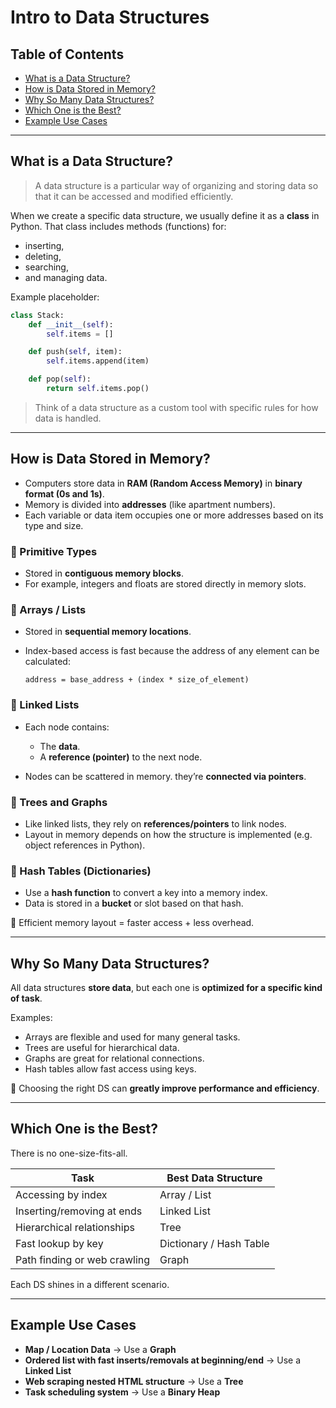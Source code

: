 # Intro to Data Structures

## Table of Contents

- [What is a Data Structure?](#what-is-a-data-structure)
- [How is Data Stored in Memory?](#how-is-data-stored-in-memory)
- [Why So Many Data Structures?](#why-so-many-data-structures)
- [Which One is the Best?](#which-one-is-the-best)
- [Example Use Cases](#example-use-cases)

---

## What is a Data Structure?

> A data structure is a particular way of organizing and storing data so that it can be accessed and modified efficiently.

When we create a specific data structure, we usually define it as a **class** in Python. That class includes methods (functions) for:

- inserting,
- deleting,
- searching,
- and managing data.

Example placeholder:

```python
class Stack:
    def __init__(self):
        self.items = []

    def push(self, item):
        self.items.append(item)

    def pop(self):
        return self.items.pop()
```

> Think of a data structure as a custom tool with specific rules for how data is handled.

---

## How is Data Stored in Memory?

- Computers store data in **RAM (Random Access Memory)** in **binary format (0s and 1s)**.
- Memory is divided into **addresses** (like apartment numbers).
- Each variable or data item occupies one or more addresses based on its type and size.

### 🔹 Primitive Types

- Stored in **contiguous memory blocks**.
- For example, integers and floats are stored directly in memory slots.

### 🔹 Arrays / Lists

- Stored in **sequential memory locations**.
- Index-based access is fast because the address of any element can be calculated:

  ```
  address = base_address + (index * size_of_element)
  ```

### 🔹 Linked Lists

- Each node contains:

  - The **data**.
  - A **reference (pointer)** to the next node.

- Nodes can be scattered in memory. they’re **connected via pointers**.

### 🔹 Trees and Graphs

- Like linked lists, they rely on **references/pointers** to link nodes.
- Layout in memory depends on how the structure is implemented (e.g. object references in Python).

### 🔹 Hash Tables (Dictionaries)

- Use a **hash function** to convert a key into a memory index.
- Data is stored in a **bucket** or slot based on that hash.

📌 Efficient memory layout = faster access + less overhead.

---

## Why So Many Data Structures?

All data structures **store data**, but each one is **optimized for a specific kind of task**.

Examples:

- Arrays are flexible and used for many general tasks.
- Trees are useful for hierarchical data.
- Graphs are great for relational connections.
- Hash tables allow fast access using keys.

📌 Choosing the right DS can **greatly improve performance and efficiency**.

---

## Which One is the Best?

There is no one-size-fits-all.

| Task                         | Best Data Structure     |
| ---------------------------- | ----------------------- |
| Accessing by index           | Array / List            |
| Inserting/removing at ends   | Linked List             |
| Hierarchical relationships   | Tree                    |
| Fast lookup by key           | Dictionary / Hash Table |
| Path finding or web crawling | Graph                   |

Each DS shines in a different scenario.

---

## Example Use Cases

- **Map / Location Data** → Use a **Graph**
- **Ordered list with fast inserts/removals at beginning/end** → Use a **Linked List**
- **Web scraping nested HTML structure** → Use a **Tree**
- **Task scheduling system** → Use a **Binary Heap**
